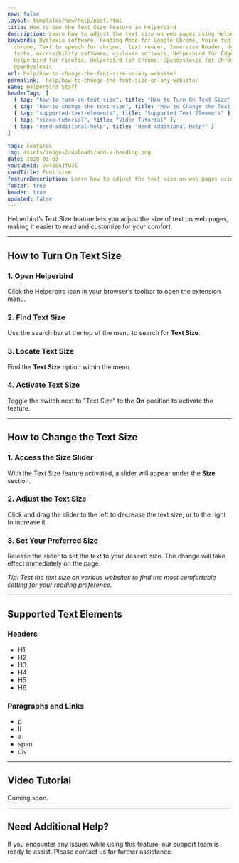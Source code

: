 ```yaml
---
new: false
layout: templates/new/help/post.html
title: How to Use the Text Size Feature in Helperbird
description: Learn how to adjust the text size on web pages using Helperbird. This guide shows you how to easily customize text size for better readability and comfort.
keywords: Dyslexia software, Reading Mode for Google Chrome, Voice typing for
  chrome, Text to speech for chrome,  text reader, Immersive Reader, dyslexia
  fonts, accessibility software, dyslexia software, Helperbird for Edge,
  Helperbird for Firefox, Helperbird for Chrome, Opendyslexic for Chrome,
  OpenDyslexic
url: help/how-to-change-the-font-size-on-any-website/
permalink:  help/how-to-change-the-font-size-on-any-website/
name: Helperbird Staff
headerTags: [
  { tag: "how-to-turn-on-text-size", title: "How to Turn On Text Size" },
  { tag: "how-to-change-the-text-size", title: "How to Change the Text Size" },
  { tag: "supported-text-elements", title: "Supported Text Elements" },
  { tag: "video-tutorial", title: "Video Tutorial" },
  { tag: "need-additional-help", title: "Need Additional Help?" }
]

tags: Features
img: assets/images2/uploads/add-a-heading.png
date: 2020-01-03
youtubeId: vwT8SAJfU3E
cardTitle: Font size
featureDescription: Learn how to adjust the text size on web pages using Helperbird. This guide shows you how to easily customize text size for better readability and comfort.
footer: true
header: true
updated: false
---
```


Helperbird’s Text Size feature lets you adjust the size of text on web pages, making it easier to read and customize for your comfort.

---

## How to Turn On Text Size

### 1. Open Helperbird

Click the Helperbird icon in your browser's toolbar to open the extension menu.

### 2. Find Text Size

Use the search bar at the top of the menu to search for **Text Size**.

### 3. Locate Text Size

Find the **Text Size** option within the menu.

### 4. Activate Text Size

Toggle the switch next to "Text Size" to the **On** position to activate the feature.

---

## How to Change the Text Size

### 1. Access the Size Slider

With the Text Size feature activated, a slider will appear under the **Size** section.

### 2. Adjust the Text Size

Click and drag the slider to the left to decrease the text size, or to the right to increase it.

### 3. Set Your Preferred Size

Release the slider to set the text to your desired size. The change will take effect immediately on the page.

*Tip: Test the text size on various websites to find the most comfortable setting for your reading preference.*

---

## Supported Text Elements

### Headers

- H1
- H2
- H3
- H4
- H5
- H6

### Paragraphs and Links

- p
- li
- a
- span
- div

---

## Video Tutorial

Coming soon.

---

## Need Additional Help?

If you encounter any issues while using this feature, our support team is ready to assist. Please contact us for further assistance.
